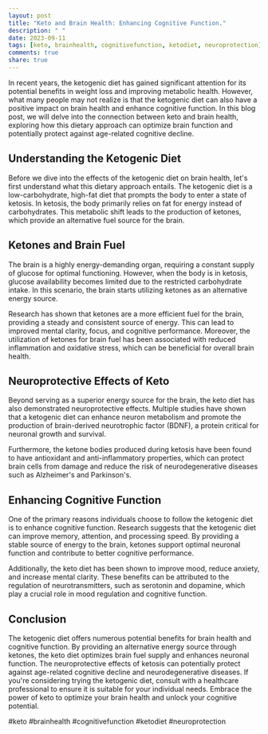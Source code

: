```yaml
---
layout: post
title: "Keto and Brain Health: Enhancing Cognitive Function."
description: " "
date: 2023-09-11
tags: [keto, brainhealth, cognitivefunction, ketodiet, neuroprotection]
comments: true
share: true
---
```


In recent years, the ketogenic diet has gained significant attention for its potential benefits in weight loss and improving metabolic health. However, what many people may not realize is that the ketogenic diet can also have a positive impact on brain health and enhance cognitive function. In this blog post, we will delve into the connection between keto and brain health, exploring how this dietary approach can optimize brain function and potentially protect against age-related cognitive decline.

## Understanding the Ketogenic Diet

Before we dive into the effects of the ketogenic diet on brain health, let's first understand what this dietary approach entails. The ketogenic diet is a low-carbohydrate, high-fat diet that prompts the body to enter a state of ketosis. In ketosis, the body primarily relies on fat for energy instead of carbohydrates. This metabolic shift leads to the production of ketones, which provide an alternative fuel source for the brain.

## Ketones and Brain Fuel

The brain is a highly energy-demanding organ, requiring a constant supply of glucose for optimal functioning. However, when the body is in ketosis, glucose availability becomes limited due to the restricted carbohydrate intake. In this scenario, the brain starts utilizing ketones as an alternative energy source.

Research has shown that ketones are a more efficient fuel for the brain, providing a steady and consistent source of energy. This can lead to improved mental clarity, focus, and cognitive performance. Moreover, the utilization of ketones for brain fuel has been associated with reduced inflammation and oxidative stress, which can be beneficial for overall brain health.

## Neuroprotective Effects of Keto

Beyond serving as a superior energy source for the brain, the keto diet has also demonstrated neuroprotective effects. Multiple studies have shown that a ketogenic diet can enhance neuron metabolism and promote the production of brain-derived neurotrophic factor (BDNF), a protein critical for neuronal growth and survival.

Furthermore, the ketone bodies produced during ketosis have been found to have antioxidant and anti-inflammatory properties, which can protect brain cells from damage and reduce the risk of neurodegenerative diseases such as Alzheimer's and Parkinson's.

## Enhancing Cognitive Function

One of the primary reasons individuals choose to follow the ketogenic diet is to enhance cognitive function. Research suggests that the ketogenic diet can improve memory, attention, and processing speed. By providing a stable source of energy to the brain, ketones support optimal neuronal function and contribute to better cognitive performance.

Additionally, the keto diet has been shown to improve mood, reduce anxiety, and increase mental clarity. These benefits can be attributed to the regulation of neurotransmitters, such as serotonin and dopamine, which play a crucial role in mood regulation and cognitive function.

## Conclusion

The ketogenic diet offers numerous potential benefits for brain health and cognitive function. By providing an alternative energy source through ketones, the keto diet optimizes brain fuel supply and enhances neuronal function. The neuroprotective effects of ketosis can potentially protect against age-related cognitive decline and neurodegenerative diseases. If you're considering trying the ketogenic diet, consult with a healthcare professional to ensure it is suitable for your individual needs. Embrace the power of keto to optimize your brain health and unlock your cognitive potential.

#keto #brainhealth #cognitivefunction #ketodiet #neuroprotection